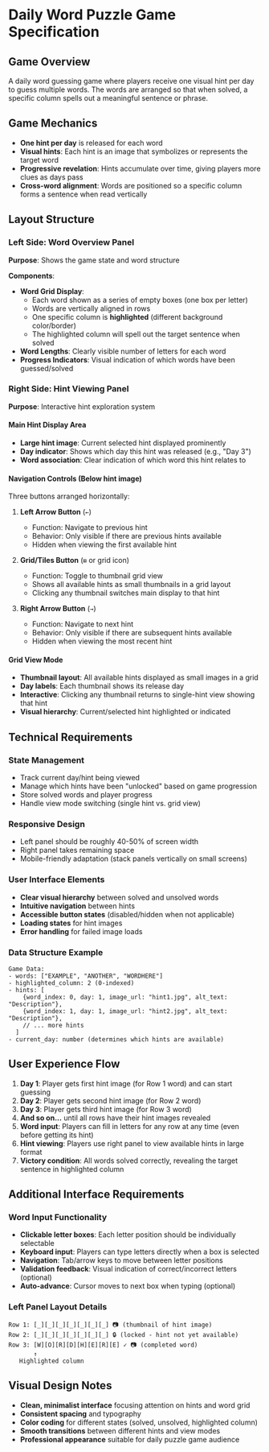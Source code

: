 # Daily Word Puzzle Game Specification

## Game Overview
A daily word guessing game where players receive one visual hint per day to guess multiple words. The words are arranged so that when solved, a specific column spells out a meaningful sentence or phrase.

## Game Mechanics
- **One hint per day** is released for each word
- **Visual hints**: Each hint is an image that symbolizes or represents the target word
- **Progressive revelation**: Hints accumulate over time, giving players more clues as days pass
- **Cross-word alignment**: Words are positioned so a specific column forms a sentence when read vertically

## Layout Structure

### Left Side: Word Overview Panel
**Purpose**: Shows the game state and word structure

**Components**:
- **Word Grid Display**:
  - Each word shown as a series of empty boxes (one box per letter)
  - Words are vertically aligned in rows
  - One specific column is **highlighted** (different background color/border)
  - The highlighted column will spell out the target sentence when solved
- **Word Lengths**: Clearly visible number of letters for each word
- **Progress Indicators**: Visual indication of which words have been guessed/solved

### Right Side: Hint Viewing Panel
**Purpose**: Interactive hint exploration system

#### Main Hint Display Area
- **Large hint image**: Current selected hint displayed prominently
- **Day indicator**: Shows which day this hint was released (e.g., "Day 3")
- **Word association**: Clear indication of which word this hint relates to

#### Navigation Controls (Below hint image)
Three buttons arranged horizontally:

1. **Left Arrow Button** (`←`)
   - Function: Navigate to previous hint
   - Behavior: Only visible if there are previous hints available
   - Hidden when viewing the first available hint

2. **Grid/Tiles Button** (`⊞` or grid icon)
   - Function: Toggle to thumbnail grid view
   - Shows all available hints as small thumbnails in a grid layout
   - Clicking any thumbnail switches main display to that hint

3. **Right Arrow Button** (`→`)
   - Function: Navigate to next hint
   - Behavior: Only visible if there are subsequent hints available
   - Hidden when viewing the most recent hint

#### Grid View Mode
- **Thumbnail layout**: All available hints displayed as small images in a grid
- **Day labels**: Each thumbnail shows its release day
- **Interactive**: Clicking any thumbnail returns to single-hint view showing that hint
- **Visual hierarchy**: Current/selected hint highlighted or indicated

## Technical Requirements

### State Management
- Track current day/hint being viewed
- Manage which hints have been "unlocked" based on game progression
- Store solved words and player progress
- Handle view mode switching (single hint vs. grid view)

### Responsive Design
- Left panel should be roughly 40-50% of screen width
- Right panel takes remaining space
- Mobile-friendly adaptation (stack panels vertically on small screens)

### User Interface Elements
- **Clear visual hierarchy** between solved and unsolved words
- **Intuitive navigation** between hints
- **Accessible button states** (disabled/hidden when not applicable)
- **Loading states** for hint images
- **Error handling** for failed image loads

### Data Structure Example
```
Game Data:
- words: ["EXAMPLE", "ANOTHER", "WORDHERE"]
- highlighted_column: 2 (0-indexed)
- hints: [
    {word_index: 0, day: 1, image_url: "hint1.jpg", alt_text: "Description"},
    {word_index: 1, day: 1, image_url: "hint2.jpg", alt_text: "Description"},
    // ... more hints
  ]
- current_day: number (determines which hints are available)
```

## User Experience Flow
1. **Day 1**: Player gets first hint image (for Row 1 word) and can start guessing
2. **Day 2**: Player gets second hint image (for Row 2 word) 
3. **Day 3**: Player gets third hint image (for Row 3 word)
4. **And so on...** until all rows have their hint images revealed
5. **Word input**: Players can fill in letters for any row at any time (even before getting its hint)
6. **Hint viewing**: Players use right panel to view available hints in large format
7. **Victory condition**: All words solved correctly, revealing the target sentence in highlighted column

## Additional Interface Requirements

### Word Input Functionality
- **Clickable letter boxes**: Each letter position should be individually selectable
- **Keyboard input**: Players can type letters directly when a box is selected
- **Navigation**: Tab/arrow keys to move between letter positions
- **Validation feedback**: Visual indication of correct/incorrect letters (optional)
- **Auto-advance**: Cursor moves to next box when typing (optional)

### Left Panel Layout Details
```
Row 1: [_][_][_][_][_][_][_] 📷 (thumbnail of hint image)
Row 2: [_][_][_][_][_][_][_] 🔒 (locked - hint not yet available)  
Row 3: [W][O][R][D][H][E][R][E] ✓ 📷 (completed word)
       ↑
   Highlighted column
```

## Visual Design Notes
- **Clean, minimalist interface** focusing attention on hints and word grid
- **Consistent spacing** and typography
- **Color coding** for different states (solved, unsolved, highlighted column)
- **Smooth transitions** between different hints and view modes
- **Professional appearance** suitable for daily puzzle game audience